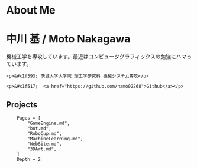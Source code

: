# About Me

# 中川 基 / Moto Nakagawa
機械工学を専攻しています。最近はコンピュータグラフィックスの勉強にハマっています。
```@raw html
<p>&#x1f393; 茨城大学大学院 理工学研究科 機械システム専攻</p>
```
```@raw html
<p>&#x1f517;  <a href="https://github.com/namo02268">Github</a></p>
```

## Projects
```@contents
    Pages = [
        "GameEngine.md",
        "bot.md",
        "RoboCup.md",
        "MachineLearning.md",
        "WebSite.md",
        "3DArt.md",
    ]
    Depth = 2
```
